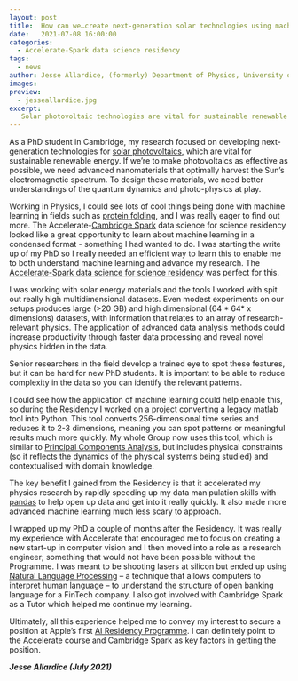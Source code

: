 ```yaml
---
layout: post
title:  How can we…create next-generation solar technologies using machine learning?
date:   2021-07-08 16:00:00
categories:
  - Accelerate-Spark data science residency
tags:
  - news
author: Jesse Allardice, (formerly) Department of Physics, University of Cambridge
images:
preview:
  - jesseallardice.jpg
excerpt:
   Solar photovoltaic technologies are vital for sustainable renewable energy. If we’re to make photovoltaics as effective as possible, we need advanced nanomaterials that optimally harvest the Sun’s electromagnetic spectrum. To design these materials, we need better understandings of the quantum dynamics and photo-physics at play. Machine learning can help develop these understandings by analysing high-dimensional datasets to reveal novel physics.
---
```


As a PhD student in Cambridge, my research focused on developing next-generation technologies for [solar photovoltaics](https://en.wikipedia.org/wiki/Photovoltaic_system), which are vital for sustainable renewable energy. If we’re to make photovoltaics as effective as possible, we need advanced nanomaterials that optimally harvest the Sun’s electromagnetic spectrum. To design these materials, we need better understandings of the quantum dynamics and photo-physics at play. 

Working in Physics, I could see lots of cool things being done with machine learning in fields such as [protein folding](https://deepmind.com/blog/article/AlphaFold-Using-AI-for-scientific-discovery), and I was really eager to find out more. The Accelerate-[Cambridge Spark](https://www.cambridgespark.com) data science for science residency looked like a great opportunity to learn about machine learning in a condensed format - something I had wanted to do. I was starting the write up of my PhD so I really needed an efficient way to learn this to enable me to both understand machine learning and advance my research. The [Accelerate-Spark data science for science residency](https://www.cst.cam.ac.uk/news/july-data-science-residency-applications-open) was perfect for this. 
     
I was working with solar energy materials and the tools I worked with spit out really high multidimensional datasets. Even modest experiments on our setups produces large (>20 GB) and high dimensional (64 * 64* x dimensions) datasets, with information that relates to an array of research-relevant physics. The application of advanced data analysis methods could increase productivity through faster data processing and reveal novel physics hidden in the data. 

Senior researchers in the field develop a trained eye to spot these features, but it can be hard for new PhD students. It is important to be able to reduce complexity in the data so you can identify the relevant patterns. 

I could see how the application of machine learning could help enable this, so during the Residency I worked on a project converting a legacy matlab tool into Python. This tool converts 256-dimensional time series and reduces it to 2-3 dimensions, meaning you can spot patterns or meaningful results much more quickly. My whole Group now uses this tool, which is similar to [Principal Components Analysis](https://en.wikipedia.org/wiki/Principal_component_analysis), but includes physical constraints (so it reflects the dynamics of the physical systems being studied) and contextualised with domain knowledge.  

The key benefit I gained from the Residency is that it accelerated my physics research by rapidly speeding up my data manipulation skills with [pandas](https://en.wikipedia.org/wiki/Pandas_(software)) to help open up data and get into it really quickly. It also made more advanced machine learning much less scary to approach.

I wrapped up my PhD a couple of months after the Residency. It was really my experience with Accelerate that encouraged me to focus on creating a new start-up in computer vision and I then moved into a role as a research engineer; something that would not have been possible without the Programme. I was meant to be shooting lasers at silicon but ended up using [Natural Language Processing](https://en.wikipedia.org/wiki/Natural_language_processing) – a technique that allows computers to interpret human language – to understand the structure of open banking language for a FinTech company. I also got involved with Cambridge Spark as a Tutor which helped me continue my learning. 
     
Ultimately, all this experience helped me to convey my interest to secure a position at Apple’s first [AI Residency Programme](https://machinelearning.apple.com/updates/introducing-aiml-residency-program). I can definitely point to the Accelerate course and Cambridge Spark as key factors in getting the position.

***Jesse Allardice (July 2021)***
